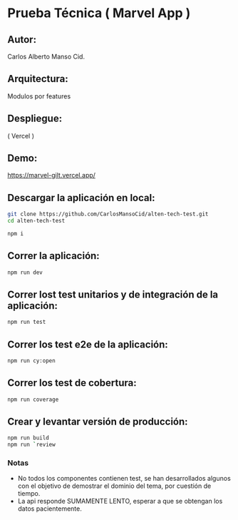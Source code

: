 # Prueba Técnica ( Marvel App )

## Autor:

Carlos Alberto Manso Cid.

## Arquitectura:

Modulos por features

## Despliegue:

( Vercel )

## Demo:

https://marvel-gilt.vercel.app/

## Descargar la aplicación en local:

```bash
git clone https://github.com/CarlosMansoCid/alten-tech-test.git
cd alten-tech-test

npm i
```

## Correr la aplicación:

```bash
npm run dev
```

## Correr lost test unitarios y de integración de la aplicación:

```bash
npm run test
```

## Correr los test e2e de la aplicación:

```bash
npm run cy:open
```

## Correr los test de cobertura:

```bash
npm run coverage
```

## Crear y levantar versión de producción:

```bash
npm run build
npm run `review
```

### Notas

- No todos los componentes contienen test, se han desarrollados algunos con el objetivo de demostrar el dominio del tema, por cuestión de tiempo.
- La api responde SUMAMENTE LENTO, esperar a que se obtengan los datos pacientemente.
